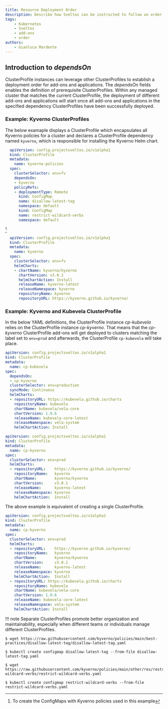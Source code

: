 ```yaml
---
title: Resource Deployment Order
description: Describe how Sveltos can be instructed to follow an order when deploying resources
tags:
    - Kubernetes
    - Sveltos
    - add-ons
    - order
authors:
    - Gianluca Mardente
---
```


## Introduction to _dependsOn_

ClusterProfile instances can leverage other ClusterProfiles to establish a deployment order for add-ons and applications. The *dependsOn* fields enables the definition of prerequisite ClusterProfiles. Within any managed cluster that matches the current ClusterProfile, the deployment of different add-ons and applications will start once all add-ons and applications in the specified dependency ClusterProfiles have been successfully deployed.

### Example: Kyverno ClusterProfiles

The below examaple displays a ClusterProfile which encapsulates all Kyverno policies for a cluster and declares a ClusterProfile dependency named `kyverno`, which is responsible for installing the Kyverno Helm chart.

```yaml
  apiVersion: config.projectsveltos.io/v1alpha1
  kind: ClusterProfile
  metadata:
    name: kyverno-policies
  spec:
    clusterSelector: env=fv
    dependsOn:
    - kyverno
    policyRefs:
    - deploymentType: Remote
      kind: ConfigMap
      name: disallow-latest-tag
      namespace: default
      kind: ConfigMap
      name: restrict-wildcard-verbs
      namespace: default
```
[^1]

```yaml
  apiVersion: config.projectsveltos.io/v1alpha1
  kind: ClusterProfile
  metadata:
    name: kyverno
  spec:
    clusterSelector: env=fv
    helmCharts:
    - chartName: kyverno/kyverno
      chartVersion: v3.0.1
      helmChartAction: Install
      releaseName: kyverno-latest
      releaseNamespace: kyverno
      repositoryName: kyverno
      repositoryURL: https://kyverno.github.io/kyverno/
```

### Example: Kyverno and Kubevela ClusterProfile

In the below YAML definitions, the ClusterProfile instance *cp-kubevela* relies on the ClusterProfile instance *cp-kyverno*. That means that the *cp-kyverno* ClusterProfile add-ons will get deployed to clusters matching the label set to `env=prod` and afterwards, the ClusterProfile `cp-kubevela` will take place.

```yaml
apiVersion: config.projectsveltos.io/v1alpha1
kind: ClusterProfile 
metadata: 
  name: cp-kubevela
spec:
  dependsOn:
  - cp-kyverno
  clusterSelector: env=production
  syncMode: Continuous
  helmCharts:
  - repositoryURL: https://kubevela.github.io/charts
    repositoryName: kubevela
    chartName: kubevela/vela-core
    chartVersion: 1.9.6
    releaseName: kubevela-core-latest
    releaseNamespace: vela-system
    helmChartAction: Install
```

```yaml
apiVersion: config.projectsveltos.io/v1alpha1
kind: ClusterProfile
metadata:
  name: cp-kyverno
spec:
  clusterSelector: env=prod
  helmCharts:
  - repositoryURL:    https://kyverno.github.io/kyverno/
    repositoryName:   kyverno
    chartName:        kyverno/kyverno
    chartVersion:     v3.0.1
    releaseName:      kyverno-latest
    releaseNamespace: kyverno
    helmChartAction:  Install
```

The above example is equivalent of creating a single ClusterProfile. 

```yaml
apiVersion: config.projectsveltos.io/v1alpha1
kind: ClusterProfile
metadata:
  name: cp-kyverno
spec:
  clusterSelector: env=prod
  helmCharts:
  - repositoryURL:    https://kyverno.github.io/kyverno/
    repositoryName:   kyverno
    chartName:        kyverno/kyverno
    chartVersion:     v3.0.1
    releaseName:      kyverno-latest
    releaseNamespace: kyverno
    helmChartAction:  Install
  - repositoryURL: https://kubevela.github.io/charts
    repositoryName: kubevela
    chartName: kubevela/vela-core
    chartVersion: 1.9.6
    releaseName: kubevela-core-latest
    releaseNamespace: vela-system
    helmChartAction: Install
```

!!! note
    Separate ClusterProfiles promote better organization and maintainability, especially when different teams or individuals manage different ClusterProfiles.



```
$ wget https://raw.githubusercontent.com/kyverno/policies/main/best-practices/disallow-latest-tag/disallow-latest-tag.yaml

$ kubectl create configmap disallow-latest-tag --from-file disallow-latest-tag.yaml

$ wget https://raw.githubusercontent.com/kyverno/policies/main/other/res/restrict-wildcard-verbs/restrict-wildcard-verbs.yaml

$ kubectl create configmap restrict-wildcard-verbs --from-file restrict-wildcard-verbs.yaml
```
[^1]: To create the ConfigMaps with Kyverno policies used in this example
